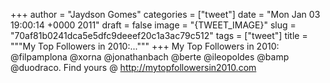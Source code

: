 
+++
author = "Jaydson Gomes"
categories = ["tweet"]
date = "Mon Jan 03 19:00:14 +0000 2011"
draft = false
image = "{TWEET_IMAGE}"
slug = "70af81b0241dca5e5dfc9deeef20c1a3ac79c512"
tags = ["tweet"]
title = """My Top Followers in 2010:..."""
+++
My Top Followers in 2010: @filpamplona @xorna @jonathanbach @berte @ileopoldes @bamp @duodraco. Find yours @ http://mytopfollowersin2010.com
